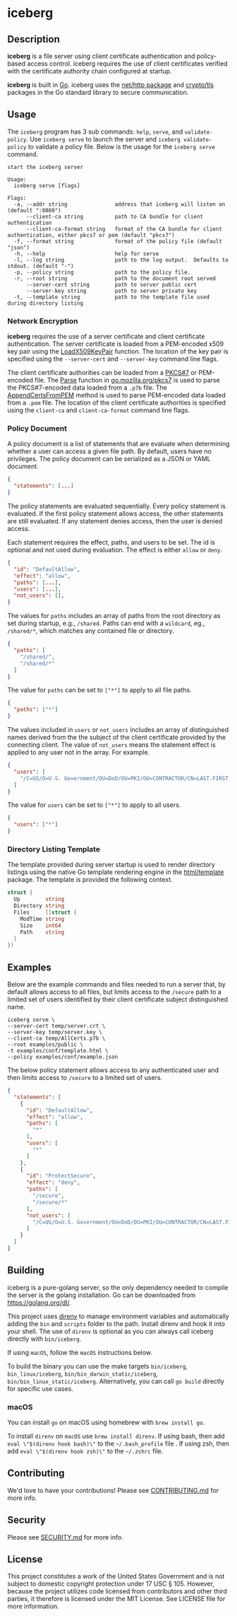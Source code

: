 # iceberg

## Description

**iceberg** is a file server using client certificate authentication and policy-based access control.  iceberg requires the use of client certificates verified with the certificate authority chain configured at startup.

**iceberg** is built in [Go](https://golang.org/). iceberg uses the [net/http package](http://godoc.org/pkg/net/http) and [crypto/tls](https://godoc.org/crypto/tls#Config) packages in the Go standard library to secure communication.

## Usage

The `iceberg` program has 3 sub commands: `help`, `serve`, and `validate-policy`.  Use `iceberg serve` to launch the server and `iceberg validate-policy` to validate a policy file.  Below is the usage for the `iceberg serve` command.

```text
start the iceberg server

Usage:
  iceberg serve [flags]

Flags:
  -a, --addr string               address that iceberg will listen on (default ":8080")
      --client-ca string          path to CA bundle for client authentication
      --client-ca-format string   format of the CA bundle for client authentication, either pkcs7 or pem (default "pkcs7")
  -f, --format string             format of the policy file (default "json")
  -h, --help                      help for serve
  -l, --log string                path to the log output.  Defaults to stdout. (default "-")
  -p, --policy string             path to the policy file.
  -r, --root string               path to the document root served
      --server-cert string        path to server public cert
      --server-key string         path to server private key
  -t, --template string           path to the template file used during directory listing
```

### Network Encryption

**iceberg** requires the use of a server certificate and client certificate authentication.  The server certificate is loaded from a PEM-encoded x509 key pair using the [LoadX509KeyPair](https://golang.org/pkg/crypto/tls/#LoadX509KeyPair) function.  The location of the key pair is specified using the `--server-cert` and `--server-key` command line flags.

The client certificate authorities can be loaded from a [PKCS#7](https://en.wikipedia.org/wiki/PKCS) or PEM-encoded file.  The [Parse](https://godoc.org/go.mozilla.org/pkcs7#Parse) function in [go.mozilla.org/pkcs7](https://godoc.org/go.mozilla.org/pkcs7) is used to parse the PKCS#7-encoded data loaded from a `.p7b` file.  The [AppendCertsFromPEM](https://godoc.org/crypto/x509#CertPool.AppendCertsFromPEM) method is used to parse PEM-encoded data loaded from a `.pem` file.  The location of the client certificate authorities is specified using the `client-ca` and `client-ca-format` command line flags.

### Policy Document

A policy document is a list of statements that are evaluate when determining whether a user can access a given file path.  By default, users have no privileges.  The policy document can be serialized as a JSON or YAML document.

```json
{
  "statements": [...]
}
```

The policy statements are evaluated sequentially.  Every policy statement is evaluated.  If the first policy statement allows access, the other statements are still evaluated.  If any statement denies access, then the user is denied access.

Each statement requires the effect, paths, and users to be set.  The id is optional and not used during evaluation.  The effect is either `allow` or `deny`.

```json
{
  "id": "DefaultAllow",
  "effect": "allow",
  "paths": [...],
  "users": [...],
  "not_users": [],
}
```

The values for `paths` includes an array of paths from the root directory as set during startup, e.g., `/shared`.  Paths can end with a `wildcard`, eg., `/shared/*`, which matches any contained file or directory.

```json
{
  "paths": [
    "/shared/",
    "/shared/*"
  ]
}
```

The value for `paths` can be set to `["*"]` to apply to all file paths.

```json
{
  "paths": ["*"]
}
```

The values included in `users` or `not_users` includes an array of distinguished names derived from the the subject of the client certificate provided by the connecting client.  The value of `not_users` means the statement effect is applied to any user not in the array.  For example.

```json
{
  "users": [
    "/C=US/O=U.S. Government/OU=DoD/OU=PKI/OU=CONTRACTOR/CN=LAST.FIRST.MIDDLE.EDIPI",
  ]
}
```

The value for `users` can be set to `["*"]` to apply to all users.

```json
{
  "users": ["*"]
}
```

### Directory Listing Template

The template provided during server startup is used to render directory listings using the native Go template rendering engine in the [html/template](https://golang.org/pkg/html/template/) package.  The template is provided the following context.

```go
struct {
  Up        string
  Directory string
  Files     []struct {
    ModTime string
    Size    int64
    Path    string
  }
})
```

## Examples

Below are the example commands and files needed to run a server that, by default allows access to all files, but limits access to the `/secure` path to a limited set of users identified by their client certificate subject distinguished name.

```shell
iceberg serve \
--server-cert temp/server.crt \
--server-key temp/server.key \
--client-ca temp/AllCerts.p7b \
--root examples/public \
-t examples/conf/template.html \
--policy examples/conf/example.json
```

The below policy statement allows access to any authenticated user and then limits access to `/secure` to a limited set of users.

```json
{
  "statements": [
    {
      "id": "DefaultAllow",
      "effect": "allow",
      "paths": [
        "*"
      ],
      "users": [
        "*"
      ]
    },
    {
      "id": "ProtectSecure",
      "effect": "deny",
      "paths": [
        "/secure",
        "/secure/*"
      ],
      "not_users": [
        "/C=US/O=U.S. Government/OU=DoD/OU=PKI/OU=CONTRACTOR/CN=LAST.FIRST.MIDDLE.EDIPI",
      ]
    }
  ]
}
```

## Building

iceberg is a pure-golang server, so the only dependency needed to compile the server is the golang installation.  Go can be downloaded from <https://golang.org/dl/>.

This project uses [direnv](https://direnv.net/) to manage environment variables and automatically adding the `bin` and `scripts` folder to the path.  Install direnv and hook it into your shell.  The use of `direnv` is optional as you can always call iceberg directly with `bin/iceberg`.

If using `macOS`, follow the `macOS` instructions below.

To build the binary you can use the make targets `bin/iceberg`, `bin_linux/iceberg`, `bin/bin_darwin_static/iceberg`, `bin/bin_linux_static/iceberg`.  Alternatively, you can call `go build` directly for specific use cases.

### macOS

You can install `go` on macOS using homebrew with `brew install go`.

To install `direnv` on `macOS` use `brew install direnv`.  If using bash, then add `eval \"$(direnv hook bash)\"` to the `~/.bash_profile` file .  If using zsh, then add `eval \"$(direnv hook zsh)\"` to the `~/.zshrc` file.

## Contributing

We'd love to have your contributions!  Please see [CONTRIBUTING.md](CONTRIBUTING.md) for more info.

## Security

Please see [SECURITY.md](SECURITY.md) for more info.

## License

This project constitutes a work of the United States Government and is not subject to domestic copyright protection under 17 USC § 105.  However, because the project utilizes code licensed from contributors and other third parties, it therefore is licensed under the MIT License.  See LICENSE file for more information.
